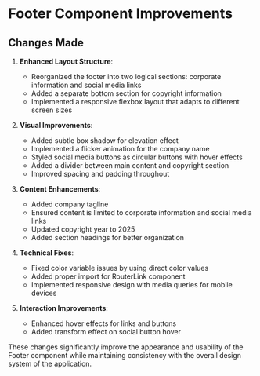 # Footer Component Improvements

## Changes Made

1. **Enhanced Layout Structure**:
   - Reorganized the footer into two logical sections: corporate information and social media links
   - Added a separate bottom section for copyright information
   - Implemented a responsive flexbox layout that adapts to different screen sizes

2. **Visual Improvements**:
   - Added subtle box shadow for elevation effect
   - Implemented a flicker animation for the company name
   - Styled social media buttons as circular buttons with hover effects
   - Added a divider between main content and copyright section
   - Improved spacing and padding throughout

3. **Content Enhancements**:
   - Added company tagline
   - Ensured content is limited to corporate information and social media links
   - Updated copyright year to 2025
   - Added section headings for better organization

4. **Technical Fixes**:
   - Fixed color variable issues by using direct color values
   - Added proper import for RouterLink component
   - Implemented responsive design with media queries for mobile devices

5. **Interaction Improvements**:
   - Enhanced hover effects for links and buttons
   - Added transform effect on social button hover

These changes significantly improve the appearance and usability of the Footer component while maintaining consistency with the overall design system of the application.

